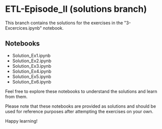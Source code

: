 # ETL-Episode_II (solutions branch)

This branch contains the solutions for the exercises in the "3-Excercices.ipynb" notebook.

## Notebooks

- Solution_Ex1.ipynb
- Solution_Ex2.ipynb
- Solution_Ex3.ipynb
- Solution_Ex4.ipynb
- Solution_Ex5.ipynb
- Solution_Ex6.ipynb

Feel free to explore these notebooks to understand the solutions and learn from them.

Please note that these notebooks are provided as solutions and should be used for reference purposes after attempting the exercises on your own.

Happy learning!
